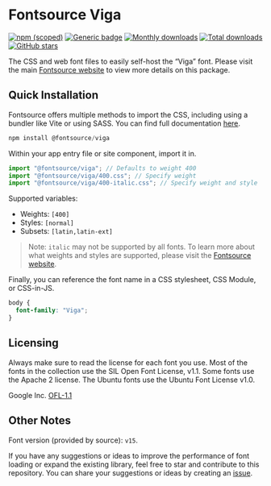 # Fontsource Viga

[![npm (scoped)](https://img.shields.io/npm/v/@fontsource/viga?color=brightgreen)](https://www.npmjs.com/package/@fontsource/viga) [![Generic badge](https://img.shields.io/badge/fontsource-passing-brightgreen)](https://github.com/fontsource/fontsource) [![Monthly downloads](https://badgen.net/npm/dm/@fontsource/viga)](https://github.com/fontsource/fontsource) [![Total downloads](https://badgen.net/npm/dt/@fontsource/viga)](https://github.com/fontsource/fontsource) [![GitHub stars](https://img.shields.io/github/stars/fontsource/fontsource.svg?style=social&label=Star)](https://github.com/fontsource/fontsource/stargazers)

The CSS and web font files to easily self-host the “Viga” font. Please visit the main [Fontsource website](https://fontsource.org/fonts/viga) to view more details on this package.

## Quick Installation

Fontsource offers multiple methods to import the CSS, including using a bundler like Vite or using SASS. You can find full documentation [here](https://fontsource.org/docs/getting-started/introduction).

```javascript
npm install @fontsource/viga
```

Within your app entry file or site component, import it in.

```javascript
import "@fontsource/viga"; // Defaults to weight 400
import "@fontsource/viga/400.css"; // Specify weight
import "@fontsource/viga/400-italic.css"; // Specify weight and style
```

Supported variables:
- Weights: `[400]`
- Styles: `[normal]`
- Subsets: `[latin,latin-ext]`

> Note: `italic` may not be supported by all fonts. To learn more about what weights and styles are supported, please visit the [Fontsource website](https://fontsource.org/fonts/viga).

Finally, you can reference the font name in a CSS stylesheet, CSS Module, or CSS-in-JS.

```css
body {
  font-family: "Viga";
}
```

## Licensing
Always make sure to read the license for each font you use. Most of the fonts in the collection use the SIL Open Font License, v1.1. Some fonts use the Apache 2 license. The Ubuntu fonts use the Ubuntu Font License v1.0.

Google Inc.
[OFL-1.1](http://scripts.sil.org/OFL)

## Other Notes
Font version (provided by source): `v15`.

If you have any suggestions or ideas to improve the performance of font loading or expand the existing library, feel free to star and contribute to this repository. You can share your suggestions or ideas by creating an [issue](https://github.com/fontsource/fontsource/issues).
